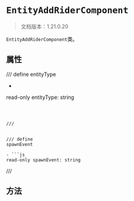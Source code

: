 # `EntityAddRiderComponent`

> 文档版本：1.21.0.20

`EntityAddRiderComponent`类。

## 属性

/// define
entityType

- ```js
read-only entityType: string
```



///


/// define
spawnEvent

- ```js
read-only spawnEvent: string
```



///


## 方法
